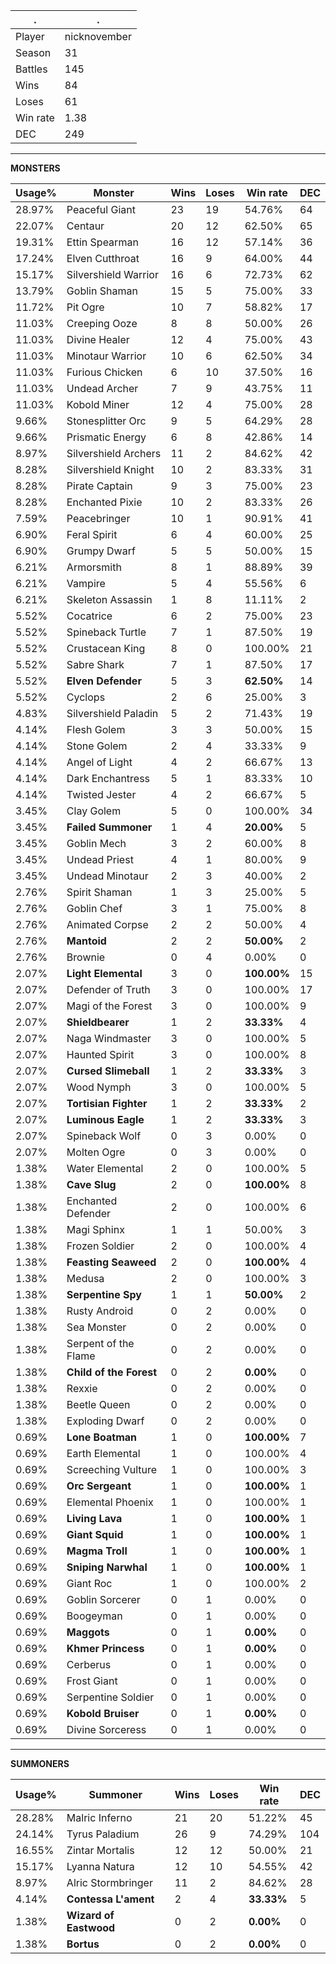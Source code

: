 .|.
|-|-
Player|nicknovember
Season|31
Battles|145
Wins|84
Loses|61
Win rate|1.38
DEC|249

---
**MONSTERS**

Usage%|Monster|Wins|Loses|Win rate|DEC|
-|-|-|-|-|-|
28.97%|Peaceful Giant|23|19|54.76%|64|
22.07%|Centaur|20|12|62.50%|65|
19.31%|Ettin Spearman|16|12|57.14%|36|
17.24%|Elven Cutthroat|16|9|64.00%|44|
15.17%|Silvershield Warrior|16|6|72.73%|62|
13.79%|Goblin Shaman|15|5|75.00%|33|
11.72%|Pit Ogre|10|7|58.82%|17|
11.03%|Creeping Ooze|8|8|50.00%|26|
11.03%|Divine Healer|12|4|75.00%|43|
11.03%|Minotaur Warrior|10|6|62.50%|34|
11.03%|Furious Chicken|6|10|37.50%|16|
11.03%|Undead Archer|7|9|43.75%|11|
11.03%|Kobold Miner|12|4|75.00%|28|
9.66%|Stonesplitter Orc|9|5|64.29%|28|
9.66%|Prismatic Energy|6|8|42.86%|14|
8.97%|Silvershield Archers|11|2|84.62%|42|
8.28%|Silvershield Knight|10|2|83.33%|31|
8.28%|Pirate Captain|9|3|75.00%|23|
8.28%|Enchanted Pixie|10|2|83.33%|26|
7.59%|Peacebringer|10|1|90.91%|41|
6.90%|Feral Spirit|6|4|60.00%|25|
6.90%|Grumpy Dwarf|5|5|50.00%|15|
6.21%|Armorsmith|8|1|88.89%|39|
6.21%|Vampire|5|4|55.56%|6|
6.21%|Skeleton Assassin|1|8|11.11%|2|
5.52%|Cocatrice|6|2|75.00%|23|
5.52%|Spineback Turtle|7|1|87.50%|19|
5.52%|Crustacean King|8|0|100.00%|21|
5.52%|Sabre Shark|7|1|87.50%|17|
5.52%|**Elven Defender**|5|3|**62.50%**|14|
5.52%|Cyclops|2|6|25.00%|3|
4.83%|Silvershield Paladin|5|2|71.43%|19|
4.14%|Flesh Golem|3|3|50.00%|15|
4.14%|Stone Golem|2|4|33.33%|9|
4.14%|Angel of Light|4|2|66.67%|13|
4.14%|Dark Enchantress|5|1|83.33%|10|
4.14%|Twisted Jester|4|2|66.67%|5|
3.45%|Clay Golem|5|0|100.00%|34|
3.45%|**Failed Summoner**|1|4|**20.00%**|5|
3.45%|Goblin Mech|3|2|60.00%|8|
3.45%|Undead Priest|4|1|80.00%|9|
3.45%|Undead Minotaur|2|3|40.00%|2|
2.76%|Spirit Shaman|1|3|25.00%|5|
2.76%|Goblin Chef|3|1|75.00%|8|
2.76%|Animated Corpse|2|2|50.00%|4|
2.76%|**Mantoid**|2|2|**50.00%**|2|
2.76%|Brownie|0|4|0.00%|0|
2.07%|**Light Elemental**|3|0|**100.00%**|15|
2.07%|Defender of Truth|3|0|100.00%|17|
2.07%|Magi of the Forest|3|0|100.00%|9|
2.07%|**Shieldbearer**|1|2|**33.33%**|4|
2.07%|Naga Windmaster|3|0|100.00%|5|
2.07%|Haunted Spirit|3|0|100.00%|8|
2.07%|**Cursed Slimeball**|1|2|**33.33%**|3|
2.07%|Wood Nymph|3|0|100.00%|5|
2.07%|**Tortisian Fighter**|1|2|**33.33%**|2|
2.07%|**Luminous Eagle**|1|2|**33.33%**|3|
2.07%|Spineback Wolf|0|3|0.00%|0|
2.07%|Molten Ogre|0|3|0.00%|0|
1.38%|Water Elemental|2|0|100.00%|5|
1.38%|**Cave Slug**|2|0|**100.00%**|8|
1.38%|Enchanted Defender|2|0|100.00%|6|
1.38%|Magi Sphinx|1|1|50.00%|3|
1.38%|Frozen Soldier|2|0|100.00%|4|
1.38%|**Feasting Seaweed**|2|0|**100.00%**|4|
1.38%|Medusa|2|0|100.00%|3|
1.38%|**Serpentine Spy**|1|1|**50.00%**|2|
1.38%|Rusty Android|0|2|0.00%|0|
1.38%|Sea Monster|0|2|0.00%|0|
1.38%|Serpent of the Flame|0|2|0.00%|0|
1.38%|**Child of the Forest**|0|2|**0.00%**|0|
1.38%|Rexxie|0|2|0.00%|0|
1.38%|Beetle Queen|0|2|0.00%|0|
1.38%|Exploding Dwarf|0|2|0.00%|0|
0.69%|**Lone Boatman**|1|0|**100.00%**|7|
0.69%|Earth Elemental|1|0|100.00%|4|
0.69%|Screeching Vulture|1|0|100.00%|3|
0.69%|**Orc Sergeant**|1|0|**100.00%**|1|
0.69%|Elemental Phoenix|1|0|100.00%|1|
0.69%|**Living Lava**|1|0|**100.00%**|1|
0.69%|**Giant Squid**|1|0|**100.00%**|1|
0.69%|**Magma Troll**|1|0|**100.00%**|1|
0.69%|**Sniping Narwhal**|1|0|**100.00%**|1|
0.69%|Giant Roc|1|0|100.00%|2|
0.69%|Goblin Sorcerer|0|1|0.00%|0|
0.69%|Boogeyman|0|1|0.00%|0|
0.69%|**Maggots**|0|1|**0.00%**|0|
0.69%|**Khmer Princess**|0|1|**0.00%**|0|
0.69%|Cerberus|0|1|0.00%|0|
0.69%|Frost Giant|0|1|0.00%|0|
0.69%|Serpentine Soldier|0|1|0.00%|0|
0.69%|**Kobold Bruiser**|0|1|**0.00%**|0|
0.69%|Divine Sorceress|0|1|0.00%|0|

---
**SUMMONERS**

Usage%|Summoner|Wins|Loses|Win rate|DEC|
-|-|-|-|-|-|
28.28%|Malric Inferno|21|20|51.22%|45|
24.14%|Tyrus Paladium|26|9|74.29%|104|
16.55%|Zintar Mortalis|12|12|50.00%|21|
15.17%|Lyanna Natura|12|10|54.55%|42|
8.97%|Alric Stormbringer|11|2|84.62%|28|
4.14%|**Contessa L'ament**|2|4|**33.33%**|5|
1.38%|**Wizard of Eastwood**|0|2|**0.00%**|0|
1.38%|**Bortus**|0|2|**0.00%**|0|
